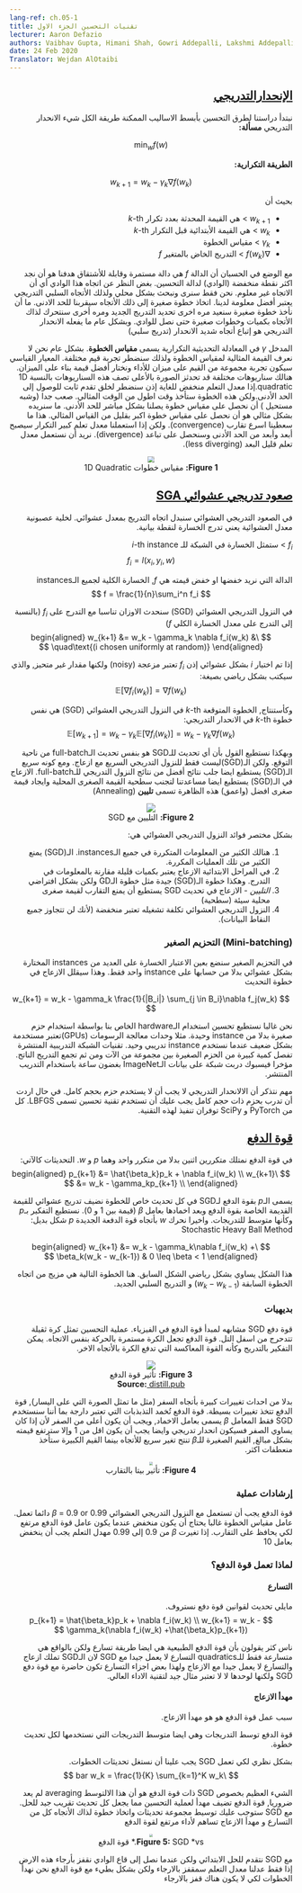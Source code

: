 ```yaml
---
lang-ref: ch.05-1
title: تقنيات التحسين الجزء الاول
lecturer: Aaron Defazio
authors: Vaibhav Gupta, Himani Shah, Gowri Addepalli, Lakshmi Addepalli
date: 24 Feb 2020
Translator: Wejdan AlOtaibi
---
```

<div dir="rtl">

## [الإنحدارالتدريجي](https://www.youtube.com/watch?v=--NZb480zlg&t=88s)

نبتدأ دراستنا لطرق التحسين بأبسط الاساليب الممكنة طريقة الكل شيء الانحدار التدريحي
**مسألة:**

$$
\min_w f(w)
$$

**الطريقة التكرارية:**

$$
w_{k+1} = w_k - \gamma_k \nabla f(w_k)
$$

بحيث أن
 - $w_{k+1}$ > هي القيمة المحدثة بعدد تكرار $k$-th
 - $w_k$ > هي القيمة الأبتدائية قبل التكرار $k$-th
 - $\gamma_k$ > مقياس الخطوة
 - $\nabla f(w_k)$ > التدريج الخاض بالمتغير $f$


مع الوضع في الحسبان أن الدالة $f$ هي دالة مستمرة وقابلة للأشتقاق
هدفنا هو أن نجد اكثر نقطة منخفضة (الوادي) لدالة التحسين. بغض النظر عن اتجاه هذا الوادي أي أن الاتجاه غير معلوم.
 نحن فقط سنرى ونبحث بشكل محلي ولذلك الأتجاه السلبي التدريجي يعتبر أفضل معلومة لدينا. اتخاذ خطوة صغيرة إلى ذلك الأتجاه سيقربنا للحد الادنى. ما أن نأخذ خطوة صغيرة سنعيد مره اخرى تحديد التدريج الجديد ومره أخرى سنتحرك لذاك الأتجاه بكميات وخطوات صغيرة حتى نصل للوادي.
 وبشكل عام ما يفعله الانحدار التدريجي هو إتباع أتجاه شديد الانحدار (تدريج سلبي)


المدخل $\gamma$ في المعادلة التحديثية التكرارية يسمى **مقياس الخطوة**. بشكل عام نحن لا نعرف القيمة المثالية لمقياس الخطوة ولذلك سنضطر تجربة قيم مختلفة.
المعيار القياسي سيكون تجربة مجموعة من القيم على ميزان للأداء ونختار أفضل قيمة بناء على الميزان. هنالك سناريوهات مختلفة قد تحدثز
الصورة بالأعلى تصف هذه السناريوهات بالنسبة 1D quadratic.إذا معدل التعلم منخفض للغاية إذن سنضطر لخلق تقدم ثابت للوصول إلى الحد الأدنى.ولكن هذه  الخطوة ستأخذ وقت اطول من الوقت المثالي.
صعب جدا (وشبه مستحيل ) أن نحصل على مقياس خطوة يصلنا بشكل مباشر للحد الأدنى. ما سنريده بشكل مثالي هو أن نحصل على مقياس خطوة اكبر بقليل من القياس المثالي. هذا ما سعطينا اسرع تقارب (convergence). ولكن إذا استعملنا معدل تعلم كبير التكرار سيصبح أبعد وأبعد من الحد الأدنى وسنحصل على تباعد (divergence). نريد أن نستعمل معدل تعلم قليل البعد (less diverging).

<center>
<img src="{{site.baseurl}}/images/week05/05-1/step-size.png" style="zoom: 70%; background-color:#DCDCDC;" /><br>
<b>Figure 1:</b> مقياس خطوات 1D Quadratic
</center>


## [صعود تدريجي عشوائي SGA](https://www.youtube.com/watch?v=--NZb480zlg&t=898s)

في الصعود التدريجي العشوائي سنبدل اتجاه التدريج بمعدل عشوائي. لخلية عصبونية معدل العشوائية يعني تدرج الخسارة لنقطة بيانية. 

$f_i$ > ستمثل الخسارة في الشبكة للـ $i$-th instance
$$
f_i = l(x_i, y_i, w)
$$

الدالة التي نريد خفضها او خفض قيمته هي $f$, الخسارة الكلية لجميع الـinstances
$$
f = \frac{1}{n}\sum_i^n f_i
$$

في النزول التدريجي العشوائي (SGD) سنحدث الاوزان تناسبا مع التدرج على $f_i$ 
(بالنسبة إلى التدرج على معدل الخسارة الكلي $f$)
$$
\begin{aligned}
w_{k+1} &= w_k - \gamma_k \nabla f_i(w_k) & \quad\text{(i chosen uniformly at random)}
\end{aligned}
$$

إذا تم اختيار $i$ بشكل عشوائي إذن $f_i$ تعتبر مزعجة (noisy) ولكنها مقدار غير متحيز, والذي سيكتب بشكل رياضي بصيغة:
$$
\mathbb{E}[\nabla f_i(w_k)] = \nabla f(w_k)
$$

وكأستنتاج, الخطوة المتوقعة $k$-th في النزول التدريجي العشوائي (SGD) هي نفس خطوة $k$-th في الانحدار التدريجي:
$$
\mathbb{E}[w_{k+1}] = w_k - \gamma_k \mathbb{E}[\nabla f_i(w_k)] = w_k - \gamma_k \nabla f(w_k)
$$

وبهكذا نستطيع القول بأن أي تحديث للـSGD هو بنفس تحديث الـfull-batch من ناحية التوقع. ولكن الـ(SGD)ليست فقط للنزول التدريجي السريع مع ازعاج.
ومع كونه سريع الـ(SGD) يستطبع ايضا جلب نتائج أفضل من نتائج النزول التدريجي للـfull-batch. الازعاج في الـ(SGD) يستطيع ايضا مساعدتنا لتجنب سطحية القيمة الصغرى المحلية وايجاد قيمة صغرى افضل (واعمق) هذه الظاهرة تسمى **تليين** (Annealing)
<center>
<img src="{{site.baseurl}}/images/week05/05-1/annealing.png"/><br>
<b>Figure 2:</b> التليين مع SGD
</center>

بشكل مختصر فوائد النزول التدريجي العشوائي هي:
 1. هنالك الكثير من المعلومات المتكررة في جميع الـinstances. الـ(SGD) يمنع الكثير من تلك العمليات المكررة.
 2. في المراحل الابتدائية الازعاج يعتبر بكميات قليلة مقارنة بالمعلومات في التدرج. وهكذا خطوة الـ(SGD) جيدة مثل خطوة الـGD ولكن بشكل افتراضي
 3. *التليين* - الازعاج في تحديث SGD يستطيع أن يمنع التقارب لقيمة صغرى محلية سيئة (سطحية)
 4. النزول التدريجي العشوائي تكلفة تشغيله تعتبر منخفضة (لأنك لن تتجاوز جميع النقاط البيانات).


### (Mini-batching) التحزيم الصغير 

في التحزيم الصغير سنضع بعين الاعتبار الخسارة على العديد من instances المختارة بشكل عشوائي بدلا من حسابها على instance واحد فقط.
وهذا سيقلل الازعاج في خطوة التحديث

$$
w_{k+1} = w_k - \gamma_k \frac{1}{|B_i|} \sum_{j \in B_i}\nabla f_j(w_k)
$$

نحن غالبا نستطيع تحسين استخدام الـhardware الخاص بنا بواسطة استخدام حزم صغيرة بدلا من instance وحيدة. مثلا وحدات  معالجة الرسومات (GPUs)تعتبر مستخدمة بشكل ضعيف عندما نستخدم instance تدريبي وحيد.
تقنيات الشبكة التدريبية المنتشرة تفصل كمية كبيرة من الحزم الصغيرة بين مجموعة من الآت ومن ثم تجمع التدريج الناتج. مؤخرا فيسبوك دربت شبكة على بيانات الـImageNet بغضون ساعة باستخدام التدريب المنتشر.

مهم نتذكر أن الالانحدار التدريجي لا يجب أن لا يستخدم حزم بحجم كامل. في حال اردت أن تدرب بحزم ذات حجم كامل يجب عليك أن تستخدم تقنية تحسين تسمى LBFGS. كل من PyTorch و SciPy توفران تنفيذ لهذه التقنية.

## [قوة الدفع ](https://www.youtube.com/watch?v=--NZb480zlg&t=1672s)

في قوة الدفع نمتلك متكررين اثنين بدلا من متكرر واحد وهما $p$ و $w$. التحديثات كالآتي:
$$
\begin{aligned}
p_{k+1} &= \hat{\beta_k}p_k + \nabla f_i(w_k) \\
w_{k+1} &=  w_k - \gamma_kp_{k+1} \\
\end{aligned}
$$

يسمى الـ$p$ بقوة الدفع لـSGD في كل تحديث خاص للخطوة نضيف تدريج عشوائي للقيمة القديمة الخاصة بقوة الدفع وبعد اخمادها بعامل $\beta$ (قيمة بين 1 و 0). نستطيع التفكير بـ$p$ وكأنها متوسط للتدريجات. واخيرا نحرك $w$ بأتجاه قوة الدفعة الجديدة $p$
شكل بديل: Stochastic Heavy Ball Method

$$
\begin{aligned}
w_{k+1} &= w_k - \gamma_k\nabla f_i(w_k) + \beta_k(w_k - w_{k-1}) & 0 \leq \beta < 1
\end{aligned}
$$

هذا الشكل يساوي بشكل رياضي الشكل السابق. هنا الخطوة التالية هي مزيج من اتجاه الخطوة السابقة ($w_k - w_{k-1}$) و التدريج السلبي الجديد.

### بديهيات

قوة دفع SGD مشابهه لمبدأ قوة الدفع في الفيزياء. عملية التحسين تمثل كرة ثقيلة تتدحرج من اسفل التل. قوة الدفع تجعل الكرة مستمرة بالحركة بنفس الاتجاه. يمكن التفكير بالتدريج وكأنه القوة المعاكسة التي تدفع الكرة بالأتجاه الاخر.
<center>
<img src="{{site.baseurl}}/images/week05/05-1/momentum.png"/><br>
<b>Figure 3:</b> تأثير قوة الدفع<br>
<b>Source:</b><a href="https://distill.pub/2017/momentum/" target="_blank"> distill.pub </a><br>
</center>

بدلا من احداث تغييرات كبيرة بأتجاه السفر (مثل ما تمثل الصورة التي على اليسار), قوة الدفع تتخذ تغييرات بسيطة. قوة الدفع تُخمد التذبذبات التي تعتبر دارجة بما أننا سنستخدم SGD فقط
المعامل $\beta$ يسمى بعامل الاخماد, ويجب أن يكون أعلى من الصفر لأن إذا كان يساوي الصفر فسيكون انحدار تدريجي وايضا يجب أن يكون اقل من 1 وإلا سترتفع قيمته بشكل مبالغ, القيم الصغيرة للـ$\beta$ تنتج تغير سريع للأتجاه بينما القيم الكبيرة ستأخذ منعطفات اكثر.
<center>
<img src="{{site.baseurl}}/images/week05/05-1/momentum-beta.png" style="zoom: 40%; background-color:#DCDCDC;"/><br>
<b>Figure 4:</b> تأثير بيتا بالتقارب 
</center>


### إرشادات عملية
قوة الدفع يجب أن تستعمل مع النزول التدريجي العشوائي 
$\beta$ = 0.9 or 0.99 دائما تعمل.
عامل مقياس الخطوة غالبا يحتاج أن يكون منخفض عندما يكون عامل قوة الدفع مرتفع لكي يحافظ على التقارب. إذا تغيرت $\beta$ من 0.9 إلى 0.99 مهدل التعلم يجب أن ينخفض بعامل 10


### لماذا تعمل قوة الدفع؟ 


#### التسارع

مايلي تحديث لقوانين قوة دفع نستروف.
$$
p_{k+1} = \hat{\beta_k}p_k + \nabla f_i(w_k) \\
w_{k+1} =  w_k - \gamma_k(\nabla f_i(w_k) +\hat{\beta_k}p_{k+1})
$$

ناس كثر يقولون بأن قوة الدفع الطبيعية هي ايضا طريقة تسارع ولكن بالواقع هي متسارعة فقط للـquadratics
التسارع لا يعمل جيدا مع SGD لان الـSGD تملك ازعاج والتسارع لا يعمل جيدا مع الازعاج ولهذا بعض اجزاء التسارع تكون حاضرة مع قوة دفع SGD ولكنها لوحدها لا لا تعتبر مثال جيد لتقنية الاداء العالي.

#### مهدأ الازعاج

سبب عمل قوة الدفع هو هو مهدأ الازعاج.

قوة الدفع توسط التدريجات وهي ايضا متوسط التدريجات التي نستخدمها لكل تحديث خطوة.

بشكل نظري لكي تعمل SGD يجب علينا أن نستغل تحديثات الخطوات.
$$
\bar w_k = \frac{1}{K} \sum_{k=1}^K w_k
$$

الشيء العظيم بخصوص SGD ذات قوة الدفع هو أن هذا الالتوسط averaging لم يعد ضروريا, قوة الدفع تضيف مهدأ لعملية التحسين مما يجعل كل تحديث تقريب جيد للحل.
مع SGD ستوجب عليك توسيط مجموعة تحديثات واتخاذ خطوة لذاك الأتجاه
كل من التسارع و مهدأ الازعاج تساهم لأداء مرتفع لقوة الدفع
<center>
<img src="{{site.baseurl}}/images/week05/05-1/sgd-vs-momentum.png" style="zoom: 35%; background-color:#DCDCDC;"/><br>
<b>Figure 5:</b> SGD *vs.* قوة الدفع
</center>

مع SGD نتقدم للحل الابتدائي ولكن عندما نصل إلى قاع الوادي نقفز بأرجاء هذه الارض إذا فقط عدلنا معدل التعلم سمقفز بالارجاء ولكن بشكل بطيء مع قوة الدفع نحن نهدأ الخطوات لكي لا يكون هناك قفز بالارجاء

</div>